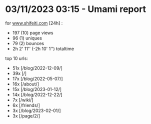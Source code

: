 # 03/11/2023 03:15 - Umami report
for www.shifeiti.com [24h] :

 - 197 (10) page views
 - 96 (1) uniques
 - 79 (2) bounces
 - 2h 2' 11'' (-2h 10' 1'') totaltime


top 10 urls:
 - 51x [/blog/2022-12-09/]
 - 39x [/]
 - 17x [/blog/2022-05-07/]
 - 16x [/about/]
 - 15x [/blog/2023-01-12/]
 - 14x [/blog/2022-12-22/]
 - 7x [/wiki/]
 - 6x [/friends/]
 - 3x [/blog/2023-02-01/]
 - 3x [/page/2/]


